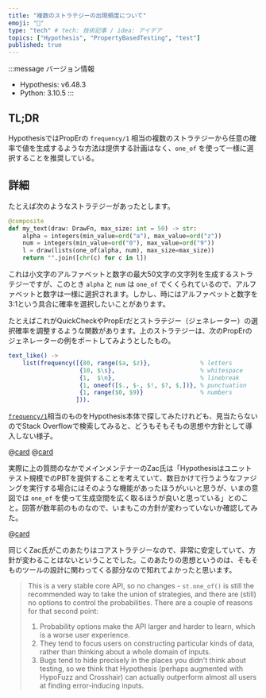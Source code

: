 ```yaml
---
title: "複数のストラテジーの出現頻度について"
emoji: "🐞"
type: "tech" # tech: 技術記事 / idea: アイデア
topics: ["Hypothesis", "PropertyBasedTesting", "test"]
published: true
---
```


:::message
バージョン情報

* Hypothesis: v6.48.3
* Python: 3.10.5
:::

## TL;DR

HypothesisではPropErの `frequency/1` 相当の複数のストラテジーから任意の確率で値を生成するような方法は提供する計画はなく、`one_of` を使って一様に選択することを推奨している。

## 詳細

たとえば次のようなストラテジーがあったとします。

```python
@composite
def my_text(draw: DrawFn, max_size: int = 50) -> str:
    alpha = integers(min_value=ord("a"), max_value=ord("z"))
    num = integers(min_value=ord("0"), max_value=ord("9"))
    l = draw(lists(one_of(alpha, num), max_size=max_size))
    return "".join([chr(c) for c in l])
```

これは小文字のアルファベットと数字の最大50文字の文字列を生成するストラテジーですが、このとき `alpha` と `num` は `one_of` でくくられているので、アルファベットと数字は一様に選択されます。しかし、時にはアルファベットと数字を3:1という具合に確率を選択したいことがあります。

たとえばこれがQuickCheckやPropErだとストラテジー（ジェネレーター）の選択確率を調整するような関数があります。上のストラテジーは、次のPropErのジェネレーターの例をポートしてみようとしたもの。

```erlang
text_like() ->
    list(frequency([{80, range($a, $z)},              % letters
                    {10, $\s},                        % whitespace
                    {1,  $\n},                        % linebreak
                    {1, oneof([$., $-, $!, $?, $,])}, % punctuation
                    {1, range($0, $9)}                % numbers
                   ])).
```

[`frequency/1`](http://proper.softlab.ntua.gr/doc/proper_types.html#frequency-1)相当のものをHypothesis本体で探してみたけれども、見当たらないのでStack Overflowで検索してみると、どうもそもそもの思想や方針として導入しない様子。

@[card](https://stackoverflow.com/a/55329132/515508)
@[card](https://stackoverflow.com/q/49827010/515508)

実際に上の質問のなかでメインメンテナーのZac氏は「Hypothesisはユニットテスト規模でのPBTを提供することを考えていて、数日かけて行うようなファジングを実行する場合にはそのような機能があったほうがいいと思うが、いまの意図では `one_of` を使って生成空間を広く取るほうが良いと思っている」とのこと。回答が数年前のものなので、いまもこの方針が変わっていないか確認してみた。

@[card](https://groups.google.com/g/hypothesis-users/c/qvq25iVIZYA/m/uPClNCK2AwAJ)

同じくZac氏がこのあたりはコアストラテジーなので、非常に安定していて、方針が変わることはないということでした。このあたりの思想というのは、そもそものツールの設計に関わってくる部分なので知れてよかったと思います。

> This is a very stable core API, so no changes - `st.one_of()` is still the recommended way to take the union of strategies, and there are (still) no options to control the probabilities.  There are a couple of reasons for that second point:
>
> 1. Probability options make the API larger and harder to learn, which is a worse user experience.
> 2. They tend to focus users on constructing particular kinds of data, rather than thinking about a whole domain of inputs.
> 3. Bugs tend to hide precisely in the places you didn't think about testing, so we think that Hypothesis (perhaps augmented with HypoFuzz and Crosshair) can actually outperform almost all users at finding error-inducing inputs.
